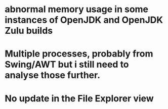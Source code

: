 # abnormal memory usage in some instances of OpenJDK and OpenJDK Zulu builds
# Multiple processes, probably from Swing/AWT but i still need to analyse those further.
# No update in the File Explorer view